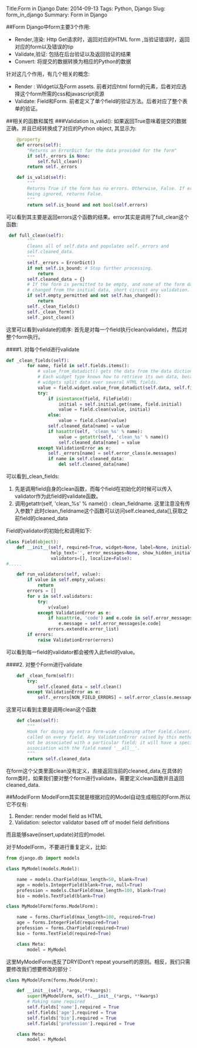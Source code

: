 Title:Form in Django 
Date: 2014-09-13
Tags: Python, Django 
Slug: form_in_django
Summary: Form in Django

##Form
Django中form主要3个作用:
 
* Render,渲染: Http Get请求时，返回对应的HTML form ,当验证错误时，返回对应的form以及错误的tip
* Validate,验证: 包括在后台验证以及返回验证的结果
* Convert: 将提交的数据转换为相应的Python的数据


针对这几个作用，有几个相关的概念:

* Render : Widget以及Form assets. 前者对应html form的元素，后者对应选择这个form所需的css和javascript资源
* Validate: Field和Form. 前者定义了单个field的验证方法。后者对应了整个表单的验证。

##相关的函数和属性
###Validation
is_valid(): 如果返回True意味着提交的数据正确，并且已经转换成了对应的Python object, 其显示为:
```python
    @property
    def errors(self):
        "Returns an ErrorDict for the data provided for the form"
        if self._errors is None:
            self.full_clean()
        return self._errors

    def is_valid(self):
        """
        Returns True if the form has no errors. Otherwise, False. If errors are
        being ignored, returns False.
        """
        return self.is_bound and not bool(self.errors)

```
可以看到其主要是返回errors这个函数的结果。error其实是调用了full_clean这个函数:
```python
 def full_clean(self):
        """
        Cleans all of self.data and populates self._errors and
        self.cleaned_data.
        """
        self._errors = ErrorDict()
        if not self.is_bound: # Stop further processing.
            return
        self.cleaned_data = {}
        # If the form is permitted to be empty, and none of the form data has
        # changed from the initial data, short circuit any validation.
        if self.empty_permitted and not self.has_changed():
            return
        self._clean_fields()
        self._clean_form()
        self._post_clean()
```
这里可以看到validate的顺序: 首先是对每一个field执行clean(validate)，然后对整个form执行。

####1. 对每个field进行validate

```python
def _clean_fields(self):
        for name, field in self.fields.items():
            # value_from_datadict() gets the data from the data dictionaries.
            # Each widget type knows how to retrieve its own data, because some
            # widgets split data over several HTML fields.
            value = field.widget.value_from_datadict(self.data, self.files, self.add_prefix(name))
            try:
                if isinstance(field, FileField):
                    initial = self.initial.get(name, field.initial)
                    value = field.clean(value, initial)
                else:
                    value = field.clean(value)
                self.cleaned_data[name] = value
                if hasattr(self, 'clean_%s' % name):
                    value = getattr(self, 'clean_%s' % name)()
                    self.cleaned_data[name] = value
            except ValidationError as e:
                self._errors[name] = self.error_class(e.messages)
                if name in self.cleaned_data:
                    del self.cleaned_data[name]
```
可以看到_clean_fields:

1.  先是调用field自身的clean函数，而每个field在初始化的时候可以传入validator作为此field的validate函数。
2. 调用getattr(self, 'clean_%s' % name)() : clean_fieldname. 这里注意没有传入参数? 此时clean_fieldname这个函数可以访问self.cleaned_data[],获取之前field的cleaned_data

Field的validator的初始化和调用如下:
```python
class Field(object):
    def __init__(self, required=True, widget=None, label=None, initial=None,
                 help_text='', error_messages=None, show_hidden_initial=False,
                 validators=[], localize=False):
#.....

    def run_validators(self, value):
        if value in self.empty_values:
            return
        errors = []
        for v in self.validators:
            try:
                v(value)
            except ValidationError as e:
                if hasattr(e, 'code') and e.code in self.error_messages:
                    e.message = self.error_messages[e.code]
                errors.extend(e.error_list)
        if errors:
            raise ValidationError(errors)

```
可以看到每一field的validator都会被传入此field的value。

####2. 对整个Form进行validate
```python
    def _clean_form(self):
        try:
            self.cleaned_data = self.clean()
        except ValidationError as e:
            self._errors[NON_FIELD_ERRORS] = self.error_class(e.messages)

```
这里可以看到主要是调用clean这个函数
```python
    def clean(self):
        """
        Hook for doing any extra form-wide cleaning after Field.clean() been
        called on every field. Any ValidationError raised by this method will
        not be associated with a particular field; it will have a special-case
        association with the field named '__all__'.
        """
        return self.cleaned_data

```
在form这个父类里面clean没有定义，直接返回当前的cleaned_data,在具体的form类时，如果我们要对整个form进行validate，需要定义clean函数并且返回cleaned_data.

##ModelForm
ModelForm其实就是根据对应的Model自动生成相应的Form.所以它不仅有:

1. Render: render model field as HTML
2. Validation: selector validator based off of model field definitions

而且能够save(insert,update)对应的model.

对于ModelForm，不要进行重复定义，比如:
```python
from django.db import models

class MyModel(models.Model):

    name = models.CharField(max_length=50, blank=True)
    age = models.IntegerField(blank=True, null=True)
    profession = models.CharField(max_length=100, blank=True)
    bio = models.TextField(blank=True)

class MyModelForm(forms.ModelForm):

    name = forms.CharField(max_length=100, required=True)
    age = forms.IntegerField(required=True)
    profession = forms.CharField(required=True)
    bio = forms.TextField(required=True)

    class Meta:
        model = MyModel
```
这里MyModelForm违反了DRY(Dont't repeat yourself)的原则。相反，我们只需要修改我们想要修改的部分：
```python
class MyModelForm(forms.ModelForm):

    def __init__(self, *args, **kwargs):
        super(MyModelForm, self).__init__(*args, **kwargs)
        # Making name required
        self.fields['name'].required = True
        self.fields['age'].required = True
        self.fields['bio'].required = True
        self.fields['profession'].required = True

    class Meta:
        model = MyModel
```